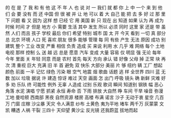的
在
是
了
我
和
有
他
这
不
年
人
也
说
对
一
我们
就
都
你
上
中
一个
来
到
他们
会
要
没有
而
还
中国
但
很
被
并
让
地
可以
着
大
自己
能
把
去
多
好
过
那
里
下
问题
看
又
因为
这样
想
已经
它
用
美国
新
只
现在
出
知道
如果
认为
再
成为
时候
时间
才
但是
地方
小
需要
生活
其中
发生
所以
必须
同时
这里
家
还是
带
虽然
人们
而且
孩子
学校
最后
你们
希望
特别
城市
国
太
开
今天
看到
一切
真
部分
总
北京
环境
人口
死
喜欢
朋友
很多
能够
管理
每
同
有些
产生
无法
原因
成功
别
建筑
整个
工业
改变
严重
相信
负责
造成
买
来说
利用
水
几乎
难
网络
每个
土地
电视
那样
控制
么
送
越
远
总是
愿意
汽车
变成
大量
容易
仅
明显
强
无论
每年
今年
里面
关
年轻
同意
而是
农村
首先
每天
方向
承认
错
好像
父母
掉
正常
块
再次
清
重视
巨大
充满
旧
半
首
避免
双
快乐
大部分
美丽
片
够
纽约
辆
工厂
想起
颜色
前面
一半
记忆
绿色
污染
眼
空气
地震
烟
歌曲
话题
逃
样
全世界
四川
蓝
无数
加以
垃圾
据说
许
建造
惊讶
难过
天空
画面
怎
出门
呼吸
镜头
确
新鲜
灾难
好多
劝
乐队
终
可能性
例外
无辜
人造成
过别
乐观
歌词
瞬间
知道别
钢铁
幅
恶心
角落
水泥
演唱
宁愿
抓紧
永恒
寿命
否
下雨
排放
大自然
睁
车间
干旱
噪音
弥漫
工地
曼哈顿
西南部
黑夜
自然资源
楼房
高楼
布满
诺言
沙子
无动于衷
星空
几百万
门窗
庄稼
沙尘暴
天灾
令人满意
纱布
土黄色
夷为平地
堵车
两千万
灰蒙蒙
文凯
糟透
人祸
干裂
三四十
天仰望
黄沙尘
反光镜
还我蔚蓝
拔地而起
